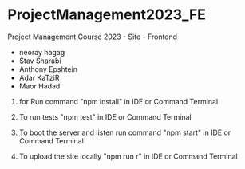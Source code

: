 # ProjectManagement2023_FE
Project Management Course 2023 - Site - Frontend 


- neoray hagag
- Stav Sharabi
- Anthony Epshtein
- Adar KaTziR
- Maor Hadad
<!-- sprint1 , branch develop -->

1. for Run command
 "npm install" in IDE or Command Terminal 

2. To run tests 
"npm test" in IDE or Command Terminal 

3. To boot the server and listen run command
"npm start" in IDE or Command Terminal 

4. To upload the site locally
"npm run r" in IDE or Command Terminal 

<!-- sprint1 , branch develop -->




